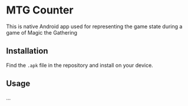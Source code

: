 # MTG Counter

This is native Android app used for representing the game state during a game of Magic the
Gathering

## Installation

Find the `.apk` file in the repository and install on your device.

## Usage

...

